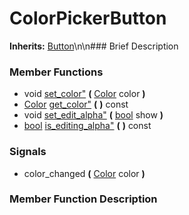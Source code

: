 #  ColorPickerButton  
**Inherits:** [Button](class_button)\\n\\n###  Brief Description  

###  Member Functions 
  * void [set_color"](#set_color) **(** [Color](class_color) color  **)**
  * [Color](class_color) [get_color"](#get_color) **(** **)** const
  * void [set_edit_alpha"](#set_edit_alpha) **(** [bool](class_bool) show  **)**
  * [bool](class_bool) [is_editing_alpha"](#is_editing_alpha) **(** **)** const
###  Signals  
  * <a name="color_changed">color_changed</a> **(** [Color](class_color) color  **)**
###  Member Function Description  
